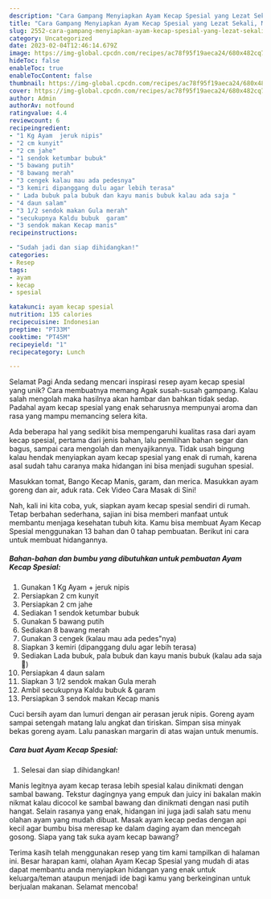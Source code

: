```yaml
---
description: "Cara Gampang Menyiapkan Ayam Kecap Spesial yang Lezat Sekali, Mantap"
title: "Cara Gampang Menyiapkan Ayam Kecap Spesial yang Lezat Sekali, Mantap"
slug: 2552-cara-gampang-menyiapkan-ayam-kecap-spesial-yang-lezat-sekali-mantap
category: Uncategorized
date: 2023-02-04T12:46:14.679Z
image: https://img-global.cpcdn.com/recipes/ac78f95f19aeca24/680x482cq70/ayam-kecap-spesial-foto-resep-utama.jpg
hideToc: false
enableToc: true
enableTocContent: false
thumbnail: https://img-global.cpcdn.com/recipes/ac78f95f19aeca24/680x482cq70/ayam-kecap-spesial-foto-resep-utama.jpg
cover: https://img-global.cpcdn.com/recipes/ac78f95f19aeca24/680x482cq70/ayam-kecap-spesial-foto-resep-utama.jpg
author: Admin
authorAv: notfound
ratingvalue: 4.4
reviewcount: 6
recipeingredient:
- "1 Kg Ayam  jeruk nipis"
- "2 cm kunyit"
- "2 cm jahe"
- "1 sendok ketumbar bubuk"
- "5 bawang putih"
- "8 bawang merah"
- "3 cengek kalau mau ada pedesnya"
- "3 kemiri dipanggang dulu agar lebih terasa"
- " Lada bubuk pala bubuk dan kayu manis bubuk kalau ada saja "
- "4 daun salam"
- "3 1/2 sendok makan Gula merah"
- "secukupnya Kaldu bubuk  garam"
- "3 sendok makan Kecap manis"
recipeinstructions:

- "Sudah jadi dan siap dihidangkan!"
categories:
- Resep
tags:
- ayam
- kecap
- spesial

katakunci: ayam kecap spesial 
nutrition: 135 calories
recipecuisine: Indonesian
preptime: "PT33M"
cooktime: "PT45M"
recipeyield: "1"
recipecategory: Lunch

---
```



Selamat Pagi Anda sedang mencari inspirasi resep ayam kecap spesial yang unik? Cara membuatnya memang Agak susah-susah gampang. Kalau salah mengolah maka hasilnya akan hambar dan bahkan tidak sedap. Padahal ayam kecap spesial yang enak seharusnya mempunyai aroma dan rasa yang mampu memancing selera kita.


Ada beberapa hal yang sedikit bisa mempengaruhi kualitas rasa dari ayam kecap spesial, pertama dari jenis bahan, lalu pemilihan bahan segar dan bagus, sampai cara mengolah dan menyajikannya. Tidak usah bingung kalau hendak menyiapkan ayam kecap spesial yang enak di rumah, karena asal sudah tahu caranya maka hidangan ini bisa menjadi suguhan spesial.

Masukkan tomat, Bango Kecap Manis, garam, dan merica. Masukkan ayam goreng dan air, aduk rata. Cek Video Cara Masak di Sini!


Nah, kali ini kita coba, yuk, siapkan ayam kecap spesial sendiri di rumah. Tetap berbahan sederhana, sajian ini bisa memberi manfaat untuk membantu menjaga kesehatan tubuh kita. Kamu bisa membuat Ayam Kecap Spesial menggunakan 13 bahan dan 0 tahap pembuatan. Berikut ini cara untuk membuat hidangannya.

<!--inarticleads1-->

##### Bahan-bahan dan bumbu yang dibutuhkan untuk pembuatan Ayam Kecap Spesial:

1. Gunakan 1 Kg Ayam + jeruk nipis
1. Persiapkan 2 cm kunyit
1. Persiapkan 2 cm jahe
1. Sediakan 1 sendok ketumbar bubuk
1. Gunakan 5 bawang putih
1. Sediakan 8 bawang merah
1. Gunakan 3 cengek (kalau mau ada pedes&#34;nya)
1. Siapkan 3 kemiri (dipanggang dulu agar lebih terasa)
1. Sediakan  Lada bubuk, pala bubuk dan kayu manis bubuk (kalau ada saja 🤗)
1. Persiapkan 4 daun salam
1. Siapkan 3 1/2 sendok makan Gula merah
1. Ambil secukupnya Kaldu bubuk &amp; garam
1. Persiapkan 3 sendok makan Kecap manis


Cuci bersih ayam dan lumuri dengan air perasan jeruk nipis. Goreng ayam sampai setengah matang lalu angkat dan tiriskan. Simpan sisa minyak bekas goreng ayam. Lalu panaskan margarin di atas wajan untuk menumis. 

<!--inarticleads2-->

##### Cara buat Ayam Kecap Spesial:


1. Selesai dan siap dihidangkan!

Manis legitnya ayam kecap terasa lebih spesial kalau dinikmati dengan sambal bawang. Tekstur dagingnya yang empuk dan juicy ini bakalan makin nikmat kalau dicocol ke sambal bawang dan dinikmati dengan nasi putih hangat. Selain rasanya yang enak, hidangan ini juga jadi salah satu menu olahan ayam yang mudah dibuat. Masak ayam kecap pedas dengan api kecil agar bumbu bisa meresap ke dalam daging ayam dan mencegah gosong. Siapa yang tak suka ayam kecap bawang? 

Terima kasih telah menggunakan resep yang tim kami tampilkan di halaman ini. Besar harapan kami, olahan Ayam Kecap Spesial yang mudah di atas dapat membantu anda menyiapkan hidangan yang enak untuk keluarga/teman ataupun menjadi ide bagi kamu yang berkeinginan untuk berjualan makanan. Selamat mencoba!
